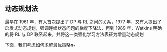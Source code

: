 ## 动态规划法

最早在 1961 年，有人首次提出了 DP 与 RL 之间的关系，1977 年，又有人提出了启发式动态规划，强调连续状态问题的梯度下降法，再到 1989 年，Watkins 明确的将 RL 与 DP 联系起来，并将这一类强化学习方法表征为增量动态规划

下面，我们考虑如何求解最优策略$\pi_{*}$


